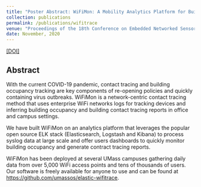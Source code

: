 ```yaml
---
title: "Poster Abstract: WiFiMon: A Mobility Analytics Platform for Building Occupancy Monitoring and Contact Tracing Using WiFi Sensing"
collection: publications
permalink: /publications/wifitrace
venue: "Proceedings of the 18th Conference on Embedded Networked Sensor Systems (SenSys '20)"
date: November, 2020
---
```


[[DOI]](https://doi.org/10.1145/3384419.3430598)

## Abstract

With the current COVID-19 pandemic, contact tracing and building occupancy tracking are key components of re-opening policies and quickly containing virus outbreaks. WiFiMon is a network-centric contact tracing method that uses enterprise WiFi networks logs for tracking devices and inferring building occupancy and building contact tracing reports in office and campus settings.

We have built WiFiMon on an analytics platform that leverages the popular open source ELK stack (Elasticsearch, Logstash and Kibana) to process syslog data at large scale and offer users dashboards to quickly monitor building occupancy and generate contract tracing reports.

WiFiMon has been deployed at several UMass campuses gathering daily data from over 5,000 WiFi access points and tens of thousands of users. Our software is freely available for anyone to use and can be found at https://github.com/umassos/elastic-wifitrace.
